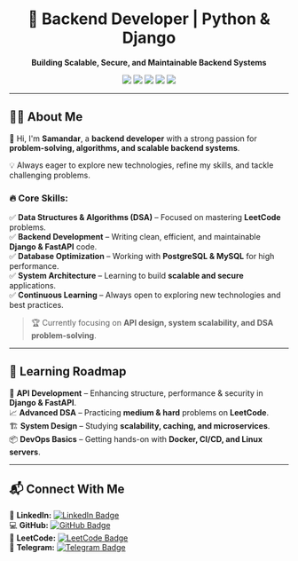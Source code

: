 <h1 align="center">🚀 Backend Developer | Python & Django</h1>

<p align="center">
  <strong>Building Scalable, Secure, and Maintainable Backend Systems</strong>  
</p>

<p align="center">
  <img src="https://img.shields.io/badge/Python-3.12-blue?style=for-the-badge&logo=python&logoColor=white">
  <img src="https://img.shields.io/badge/Django-5.1-green?style=for-the-badge&logo=django&logoColor=white">
  <img src="https://img.shields.io/badge/PostgreSQL-Database-blue?style=for-the-badge&logo=postgresql&logoColor=white">
  <img src="https://img.shields.io/badge/FastAPI-Framework-green?style=for-the-badge&logo=fastapi&logoColor=white">
  <img src="https://img.shields.io/badge/Linux-Terminal-black?style=for-the-badge&logo=linux&logoColor=white">
</p>

---

## 👨‍💻 About Me  

👋 Hi, I'm **Samandar**, a **backend developer** with a strong passion for **problem-solving, algorithms, and scalable backend systems**.  

💡 Always eager to explore new technologies, refine my skills, and tackle challenging problems.  

### 🔥 Core Skills:
✅ **Data Structures & Algorithms (DSA)** – Focused on mastering **LeetCode** problems.  
✅ **Backend Development** – Writing clean, efficient, and maintainable **Django & FastAPI** code.  
✅ **Database Optimization** – Working with **PostgreSQL & MySQL** for high performance.  
✅ **System Architecture** – Learning to build **scalable and secure** applications.  
✅ **Continuous Learning** – Always open to exploring new technologies and best practices.  

> 🏆 Currently focusing on **API design, system scalability, and DSA problem-solving**.  

---
## 📌 Learning Roadmap  

🚀 **API Development** – Enhancing structure, performance & security in **Django & FastAPI**.  
📈 **Advanced DSA** – Practicing **medium & hard** problems on **LeetCode**.  
🏗 **System Design** – Studying **scalability, caching, and microservices**.  
📦 **DevOps Basics** – Getting hands-on with **Docker, CI/CD, and Linux servers**.  

---
## 📬 Connect With Me  

🔗 **LinkedIn:** [![LinkedIn Badge](https://img.shields.io/badge/-Samandar_Hamrayev-blue?style=flat&logo=Linkedin&logoColor=white)](https://linkedin.com/in/samandar-hamrayev)  
💻 **GitHub:** [![GitHub Badge](https://img.shields.io/badge/-Samandar_Hamrayev-black?style=flat&logo=github&logoColor=white)](https://github.com/samandar-hamrayev)  
🧩 **LeetCode:** [![LeetCode Badge](https://img.shields.io/badge/-Samandar_Hamrayev-orange?style=flat&logo=LeetCode&logoColor=white)](https://leetcode.com/samandar-hamrayev)  
💬 **Telegram:** [![Telegram Badge](https://img.shields.io/badge/-@samandar_hamrayev-blue?style=flat&logo=telegram&logoColor=white)](https://t.me/samandar_hamrayev)  
